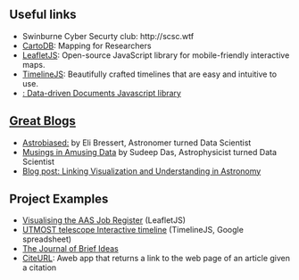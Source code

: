 


## Useful links 

<ul>
<li>Swinburne Cyber Securty club: http://scsc.wtf
<li><a href="http://cartodb.com">CartoDB</a>: Mapping for Researchers</li>
<li><a href="http://leafletjs.com"> LeafletJS</a>: Open-source JavaScript library for mobile-friendly interactive maps.</li>
<li><a href="http://timeline.knightlab.com">TimelineJS</a>: Beautifully crafted timelines that are easy and intuitive to use.</li>
<li><a href="http://d3js.org">: Data-driven Documents Javascript library</li>
</ul>

## Great Blogs

<ul>
<li><a href="http://www.astrobiased.com">Astrobiased:</a> by Eli Bressert, Astronomer turned Data Scientist</a></li>
<li><a href="http://datamusing.info">Musings in Amusing Data</a> by Sudeep Das, Astrophysicist turned Data Scientist</a></li>
<li><a href="http://www.astrobetter.com/linking-visualization-and-understanding-in-astronomy-aas223/">Blog post: Linking Visualization and Understanding in Astronomy</a></li>
</ul>


## Project Examples

<ul>
<li><a href="http://www.physics.usyd.edu.au/~vmoss/jobvis/">Visualising the AAS Job Register</a> (LeafletJS)</li>
<li><a href="http://cdn.knightlab.com/libs/timeline/latest/embed/index.html?source=1Ew3qdqfPaDemmBy0zsdyBlL0QFCulJKqL_4Kea_AMWw&font=Bevan-PotanoSans&maptype=toner&lang=en&start_zoom_adjust=2&height=650">UTMOST telescope Interactive timeline</a> (TimelineJS, Google spreadsheet)</li>
<li><a href="http://ideas.theoj.org">The Journal of Brief Ideas</a></li>
<li><a href="http://citeurl.herokuapp.com/search">CiteURL</a>: Aweb app that returns a link to the web page of an article given a citation</li>
</ul>




